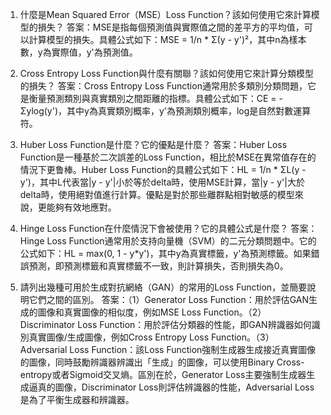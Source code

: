 1. 什麼是Mean Squared Error（MSE）Loss Function？該如何使用它來計算模型的損失？
答案：MSE是指每個預測值與實際值之間的差平方的平均值，可以計算模型的損失。具體公式如下：MSE = 1/n * Σ(y - y')²，其中n為樣本數，y為實際值，y'為預測值。

2. Cross Entropy Loss Function與什麼有關聯？該如何使用它來計算分類模型的損失？
答案：Cross Entropy Loss Function通常用於多類別分類問題，它是衡量預測類別與真實類別之間距離的指標。具體公式如下：CE = - Σylog(y')，其中y為真實類別概率，y'為預測類別概率，log是自然對數運算符。

3. Huber Loss Function是什麼？它的優點是什麼？
答案：Huber Loss Function是一種基於二次誤差的Loss Function，相比於MSE在異常值存在的情況下更鲁棒。Huber Loss Function的具體公式如下：HL = 1/n * ΣL(y - y')，其中L代表當|y - y'|小於等於delta時，使用MSE計算，當|y - y'|大於delta時，使用絕對值進行計算。優點是對於那些離群點相對敏感的模型來說，更能夠有效地應對。

4. Hinge Loss Function在什麼情況下會被使用？它的具體公式是什麼？
答案：Hinge Loss Function通常用於支持向量機（SVM）的二元分類問題中。它的公式如下：HL = max(0, 1 - y*y')，其中y為真實標籤，y'為預測標籤。如果錯誤預測，即預測標籤和真實標籤不一致，則計算損失，否則損失為0。

5. 請列出幾種可用於生成對抗網絡（GAN）的常用的Loss Function，並簡要說明它們之間的區別。
答案：（1）Generator Loss Function：用於評估GAN生成的圖像和真實圖像的相似度，例如MSE Loss Function。（2）Discriminator Loss Function：用於評估分類器的性能，即GAN辨識器如何識別真實圖像/生成圖像，例如Cross Entropy Loss Function。（3）Adversarial Loss Function：該Loss Function強制生成器生成接近真實圖像的圖像，同時鼓勵辨識器辨識出「生成」的圖像，可以使用Binary Cross-entropy或者Sigmoid交叉熵。區別在於，Generator Loss主要強制生成器生成逼真的圖像，Discriminator Loss則評估辨識器的性能，Adversarial Loss是為了平衡生成器和辨識器。